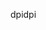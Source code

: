 <span data-ttu-id="f02a6-101">dpi</span><span class="sxs-lookup"><span data-stu-id="f02a6-101">dpi</span></span>